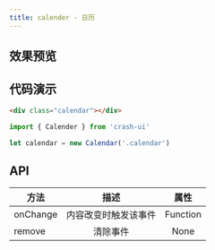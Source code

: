 ```yaml
---
title: calender - 日历
---
```


## 效果预览

<calender />

## 代码演示

``` html
<div class="calendar"></div>
```

``` js
import { Calender } from 'crash-ui'

let calendar = new Calendar('.calendar')
```

## API

| 方法     |         描述         |   属性   |
|----------|:--------------------:|:--------:|
| onChange | 内容改变时触发该事件 | Function |
| remove   |       清除事件       |   None   |

</template>



